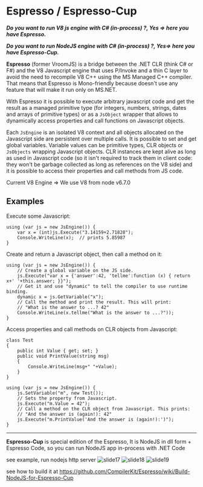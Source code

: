 Espresso / Espresso-Cup
===============

***Do you want to run V8 js engine with C# (in-process) ?, Yes => here you have Espresso.***

***Do you want to run NodeJS engine with C# (in-process) ?, Yes=> here you have Espresso-Cup.***


**Espresso** (former VroomJS) is a bridge between the .NET CLR (think C# or F#) and the V8 Javascript
engine that uses P/Invoke and a thin C layer to avoid the need to recompile V8
C++ using the MS Managed C++ compiler. That means that Espresso is Mono-friendly
because doesn't use any feature that will make it run only on MS.NET.

With Espresso it is possible to execute arbitrary javascript code and get the
result as a managed primitive type (for integers, numbers, strings, dates and
arrays of primitive types) or as a `JsObject` wrapper that allows to
dynamically access properties and call functions on Javascript objects.

Each `JsEngine` is an isolated V8 context and all objects allocated on the
Javascript side are persistent over multiple calls. It is possible to set and
get global variables. Variable values can be primitive types, CLR objects or
`JsObjects` wrapping Javascript objects. CLR instances are kept alive as long
as used in Javascript code (so it isn't required to track them in client code:
they won't be garbage collected as long as references on the V8 side) and it is
possible to access their properties and call methods from JS code.

Current V8 Engine => We use V8 from node v6.7.0

Examples
--------

Execute some Javascript:

	using (var js = new JsEngine()) {
		var x = (int)js.Execute("3.14159+2.71828");
		Console.WriteLine(x);  // prints 5.85987
	}

Create and return a Javascript object, then call a method on it:

	using (var js = new JsEngine()) {
		// Create a global variable on the JS side.
		js.Execute("var x = {'answer':42, 'tellme':function (x) { return x+' '+this.answer; }}");
		// Get it and use "dynamic" to tell the compiler to use runtime binding.
		dynamic x = js.GetVariable("x");
		// Call the method and print the result. This will print:
		// "What is the answer to ...? 42"
		Console.WriteLine(x.tellme("What is the answer to ...?"));
	}

Access properties and call methods on CLR objects from Javascript:

	class Test
	{
		public int Value { get; set; }
		public void PrintValue(string msg)
		{
			Console.WriteLine(msg+" "+Value);
		}
	}
	
	using (var js = new JsEngine()) {
		js.SetVariable("m", new Test());
		// Sets the property from Javascript.
		js.Execute("m.Value = 42");
		// Call a method on the CLR object from Javascript. This prints:
		// "And the answer is (again!): 42"
		js.Execute("m.PrintValue('And the answer is (again!):')");
	}


---------------

**Espresso-Cup** is special edition of the Espresso, 
It is NodeJS in dll form + Espresso Code,
so you can run NodeJS app in-process with .NET Code

see example, run nodejs http server
![slide17](https://github.com/CompilerKit/Espresso/blob/master/docs/Espresso-Cup/Slide17.PNG)
![slide18](https://github.com/CompilerKit/Espresso/blob/master/docs/Espresso-Cup/Slide18.PNG)
![slide19](https://github.com/CompilerKit/Espresso/blob/master/docs/Espresso-Cup/Slide19.PNG)



see how to build it at https://github.com/CompilerKit/Espresso/wiki/Build-NodeJS-for-Espresso-Cup




 
